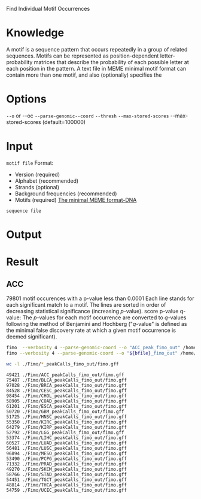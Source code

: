 Find Individual Motif Occurrences
# Knowledge
A motif is a sequence pattern that occurs repeatedly in a group of related sequences.
Motifs can be represented as position-dependent letter-probability matrices that describe the probability of each possible letter at each position in the pattern.
A text file in MEME minimal motif format can contain more than one motif, and also (optionally) specifies the 
# Options
`--o` or --oc
`--parse-genomic--coord`
`--thresh`
`--max-stored-scores`
--max-stored-scores <int> (default=100000)

# Input
`motif file` Format:
- Version (required)
- Alphabet (recommended)
- Strands (optional)
- Background frequencies (recommended)
- Motifs (required)
[The minimal MEME format-DNA](http://meme-suite.org/doc/examples/sample-dna-motif.meme)

`sequence file`
# Output
# Result
## ACC
79801 motif occurences with a p-value less than 0.0001
Each line stands for each significant match to a motif.
The lines are sorted in order of decreasing statistical significance (increasing _p_-value).
score
p-value
q-value: The _p_-values for each motif occurrence are converted to _q_-values following the method of Benjamini and Hochberg ("_q_-value" is defined as the minimal false discovery rate at which a given motif occurrence is deemed significant).
```bash
fimo  --verbosity 4 --parse-genomic-coord --o "ACC_peak_fimo_out" /home/s1949868/Fimo/PRDM9.pwm.meme $file
fimo --verbosity 4 --parse-genomic-coord --o "${bfile}_fimo_out" /home/s1949868/project/Fimo/PRDM9.pwm.meme /home/s1949868/project/PeakFasta/PeakFasta
```
```bash
wc -l ./Fimo/*_peakCalls_fimo_out/fimo.gff
```
    49421 ./Fimo/ACC_peakCalls_fimo_out/fimo.gff
    75487 ./Fimo/BLCA_peakCalls_fimo_out/fimo.gff
    97028 ./Fimo/BRCA_peakCalls_fimo_out/fimo.gff
    84528 ./Fimo/CESC_peakCalls_fimo_out/fimo.gff
    98454 ./Fimo/CHOL_peakCalls_fimo_out/fimo.gff
    58905 ./Fimo/COAD_peakCalls_fimo_out/fimo.gff
    61201 ./Fimo/ESCA_peakCalls_fimo_out/fimo.gff
    50720 ./Fimo/GBM_peakCalls_fimo_out/fimo.gff
    51725 ./Fimo/HNSC_peakCalls_fimo_out/fimo.gff
    55350 ./Fimo/KIRC_peakCalls_fimo_out/fimo.gff
    64279 ./Fimo/KIRP_peakCalls_fimo_out/fimo.gff
    52792 ./Fimo/LGG_peakCalls_fimo_out/fimo.gff
    53374 ./Fimo/LIHC_peakCalls_fimo_out/fimo.gff
    60527 ./Fimo/LUAD_peakCalls_fimo_out/fimo.gff
    56481 ./Fimo/LUSC_peakCalls_fimo_out/fimo.gff
    96894 ./Fimo/MESO_peakCalls_fimo_out/fimo.gff
    53490 ./Fimo/PCPG_peakCalls_fimo_out/fimo.gff
    71332 ./Fimo/PRAD_peakCalls_fimo_out/fimo.gff
    49270 ./Fimo/SKCM_peakCalls_fimo_out/fimo.gff
    58766 ./Fimo/STAD_peakCalls_fimo_out/fimo.gff
    54451 ./Fimo/TGCT_peakCalls_fimo_out/fimo.gff
    48814 ./Fimo/THCA_peakCalls_fimo_out/fimo.gff
    54759 ./Fimo/UCEC_peakCalls_fimo_out/fimo.gff

<!--stackedit_data:
eyJoaXN0b3J5IjpbLTIxOTc4MzU3OCwxOTY2NjEyNDUyLDQ0Mj
Q2MzU2NCwtMTM2NDQ3OTA2MywtMTE1NDU2OTczNiwtMTUxMjI5
MDUyOCwtMTMyNDE0NjkxMSw3MzQ1MTE1NjksMTYwNzY5NjY3LD
Q3NTQyNjU0NSwxNDkyNTE5MzE5LDExNzc5MDA4MTMsNDA4MDM5
MTA0LC0yMDExMzUwODY4LDg0MzgwNzQ2OCwtOTg0MzY4MzMzLD
E5MTQ3ODQ5MTYsLTE2ODM4NDU3MzMsMTc3ODY4Nzk3OSwyMDU4
ODgxMTk1XX0=
-->
